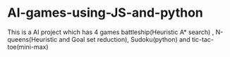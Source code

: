 # AI-games-using-JS-and-python
This is a AI project which has 4 games battleship(Heuristic A* search) , N-queens(Heuristic and Goal set reduction), Sudoku(python) and tic-tac-toe(mini-max) 
